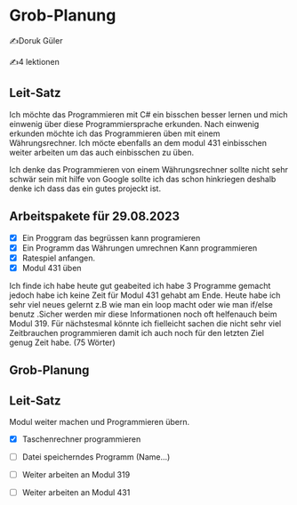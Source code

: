 # Grob-Planung

✍️Doruk Güler

✍️4 lektionen

## Leit-Satz

Ich möchte das Programmieren mit C# ein bisschen besser lernen und mich einwenig über diese Programmiersprache erkunden. Nach einwenig erkunden möchte ich das Programmieren üben mit einem Währungsrechner. Ich möcte ebenfalls an dem modul 431 einbisschen weiter arbeiten um das auch einbisschen zu üben.

Ich denke das Programmieren von einem Währungsrechner sollte nicht sehr schwär sein mit hilfe von Google sollte ich das schon hinkriegen deshalb denke ich dass das ein gutes projeckt ist.

## Arbeitspakete für 29.08.2023

- [x] Ein Proggram das begrüssen kann programieren
- [x] Ein Programm das Währungen umrechnen Kann programmieren
- [x] Ratespiel anfangen.
- [x] Modul 431 üben

Ich finde ich habe heute gut geabeited ich habe 3 Programme gemacht jedoch habe ich keine Zeit für Modul 431 gehabt am Ende. Heute habe ich sehr viel neues gelernt z.B wie man ein loop macht oder wie man if/else benutz .Sicher werden mir diese Informationen noch oft helfenauch beim Modul 319. Für nächstesmal könnte ich fielleicht sachen die nicht sehr viel Zeitbrauchen programmieren damit ich auch noch für den letzten Ziel genug Zeit habe. (75 Wörter)

## Grob-Planung 

## Leit-Satz
Modul weiter machen und Programmieren übern.

- [x] Taschenrechner programmieren
- [ ] Datei speicherndes Programm (Name...)
- [ ] Weiter arbeiten an Modul 319
- [ ] Weiter arbeiten an Modul 431


